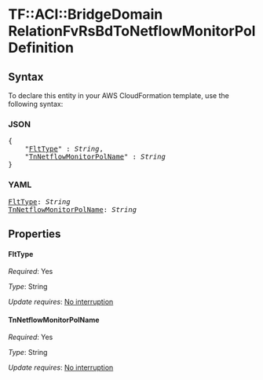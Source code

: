 # TF::ACI::BridgeDomain RelationFvRsBdToNetflowMonitorPolDefinition

## Syntax

To declare this entity in your AWS CloudFormation template, use the following syntax:

### JSON

<pre>
{
    "<a href="#flttype" title="FltType">FltType</a>" : <i>String</i>,
    "<a href="#tnnetflowmonitorpolname" title="TnNetflowMonitorPolName">TnNetflowMonitorPolName</a>" : <i>String</i>
}
</pre>

### YAML

<pre>
<a href="#flttype" title="FltType">FltType</a>: <i>String</i>
<a href="#tnnetflowmonitorpolname" title="TnNetflowMonitorPolName">TnNetflowMonitorPolName</a>: <i>String</i>
</pre>

## Properties

#### FltType

_Required_: Yes

_Type_: String

_Update requires_: [No interruption](https://docs.aws.amazon.com/AWSCloudFormation/latest/UserGuide/using-cfn-updating-stacks-update-behaviors.html#update-no-interrupt)

#### TnNetflowMonitorPolName

_Required_: Yes

_Type_: String

_Update requires_: [No interruption](https://docs.aws.amazon.com/AWSCloudFormation/latest/UserGuide/using-cfn-updating-stacks-update-behaviors.html#update-no-interrupt)

